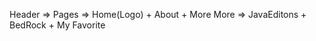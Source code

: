 Header => Pages => Home(Logo) + About +  More 
                                    More => JavaEditons + BedRock + My Favorite
